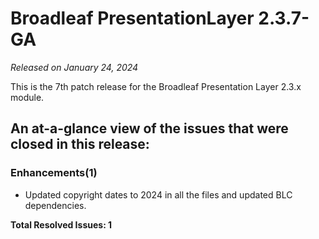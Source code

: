 # Broadleaf PresentationLayer 2.3.7-GA

_Released on January 24, 2024_

This is the 7th patch release for the Broadleaf Presentation Layer 2.3.x module.

## An at-a-glance view of the issues that were closed in this release:

### Enhancements(1)
- Updated copyright dates to 2024 in all the files and updated BLC dependencies.


**Total Resolved Issues: 1**

